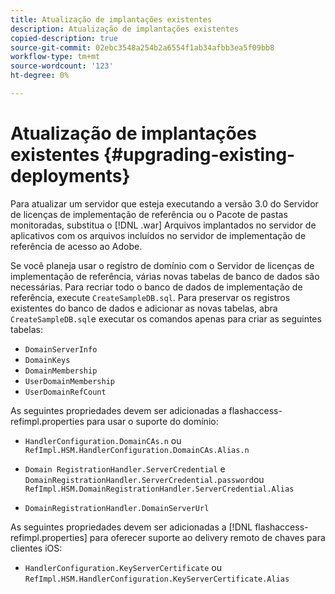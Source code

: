 ```yaml
---
title: Atualização de implantações existentes
description: Atualização de implantações existentes
copied-description: true
source-git-commit: 02ebc3548a254b2a6554f1ab34afbb3ea5f09bb8
workflow-type: tm+mt
source-wordcount: '123'
ht-degree: 0%

---
```


# Atualização de implantações existentes {#upgrading-existing-deployments}

Para atualizar um servidor que esteja executando a versão 3.0 do Servidor de licenças de implementação de referência ou o Pacote de pastas monitoradas, substitua o [!DNL .war] Arquivos implantados no servidor de aplicativos com os arquivos incluídos no servidor de implementação de referência de acesso ao Adobe.

Se você planeja usar o registro de domínio com o Servidor de licenças de implementação de referência, várias novas tabelas de banco de dados são necessárias. Para recriar todo o banco de dados de implementação de referência, execute `CreateSampleDB.sql`. Para preservar os registros existentes do banco de dados e adicionar as novas tabelas, abra `CreateSampleDB.sql`e executar os comandos apenas para criar as seguintes tabelas:

* `DomainServerInfo`
* `DomainKeys`
* `DomainMembership`
* `UserDomainMembership`
* `UserDomainRefCount`

As seguintes propriedades devem ser adicionadas a flashaccess-refimpl.properties para usar o suporte do domínio:

* `HandlerConfiguration.DomainCAs.n` ou `RefImpl.HSM.HandlerConfiguration.DomainCAs.Alias.n`

* `Domain RegistrationHandler.ServerCredential` e `DomainRegistrationHandler.ServerCredential.password`ou `RefImpl.HSM.DomainRegistrationHandler.ServerCredential.Alias`

* `DomainRegistrationHandler.DomainServerUrl`

As seguintes propriedades devem ser adicionadas a [!DNL flashaccess-refimpl.properties] para oferecer suporte ao delivery remoto de chaves para clientes iOS:

* `HandlerConfiguration.KeyServerCertificate` ou `RefImpl.HSM.HandlerConfiguration.KeyServerCertificate.Alias`
